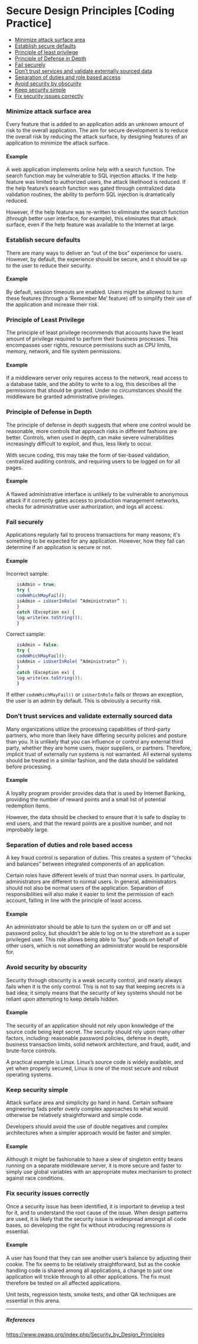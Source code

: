 # Secure Design Principles [Coding Practice]

- [Minimize attack surface area](#minimize-attack-surface-area)
- [Establish secure defaults](#establish-secure-defaults)
- [Principle of least privilege](#principle-of-least-privilege)
- [Principle of Defense in Depth](#principle-of-defense-in-depth)
- [Fail securely](#fail-securely)
- [Don’t trust services and validate externally sourced data](#dont-trust-services-and-validate-externally-sourced-data)
- [Separation of duties and role based access](#separation-of-duties-and-role-based-access)
- [Avoid security by obscurity](#avoid-security-by-obscurity)
- [Keep security simple](#keep-security-simple)
- [Fix security issues correctly](#fix-security-issues-correctly)

### Minimize attack surface area

Every feature that is added to an application adds an unknown amount of risk to the overall application. The aim for secure development is to reduce the overall risk by reducing the attack surface, by designing features of an application to minimize the attack surface.
#### Example

A web application implements online help with a search function. The search function may be vulnerable to SQL injection attacks. If the help feature was limited to authorized users, the attack likelihood is reduced. If the help feature’s search function was gated through centralized data validation routines, the ability to perform SQL injection is dramatically reduced.

However, if the help feature was re-written to eliminate the search function (through better user interface, for example), this eliminates that attack surface, even if the help feature was available to the Internet at large.
### Establish secure defaults

There are many ways to deliver an “out of the box” experience for users. However, by default, the experience should be secure, and it should be up to the user to reduce their security.
#### Example

By default, session timeouts are enabled. Users might be allowed to turn these features (through a ‘Remember Me’ feature) off to simplify their use of the application and increase their risk.
### Principle of Least Privilege

The principle of least privilege recommends that accounts have the least amount of privilege required to perform their business processes. This encompasses user rights, resource permissions such as CPU limits, memory, network, and file system permissions.
#### Example

If a middleware server only requires access to the network, read access to a database table, and the ability to write to a log, this describes all the permissions that should be granted. Under no circumstances should the middleware be granted administrative privileges.
### Principle of Defense in Depth

The principle of defense in depth suggests that where one control would be reasonable, more controls that approach risks in different fashions are better. Controls, when used in depth, can make severe vulnerabilities increasingly difficult to exploit, and thus, less likely to occur.

With secure coding, this may take the form of tier-based validation, centralized auditing controls, and requiring users to be logged on for all pages.
#### Example

A flawed administrative interface is unlikely to be vulnerable to anonymous attack if it correctly gates access to production management networks, checks for administrative user authorization, and logs all access.
### Fail securely

Applications regularly fail to process transactions for many reasons; it's something to be expected for any application. However, how they fail can determine if an application is secure or not.
#### Example

Incorrect sample:
```javascript
    isAdmin = true;
    try {
    codeWhichMayFail();
    isAdmin = isUserInRole( “Administrator” );
    }
    catch (Exception ex) {
    log.write(ex.toString());
    }
```
 
Correct sample:
```javascript
    isAdmin = false;
    try {
    codeWhichMayFail();
    isAdmin = isUserInRole( “Administrator” );
    }
    catch (Exception ex) {
    log.write(ex.toString());
    }
```

If either `codeWhichMayFail()` or `isUserInRole` fails or throws an exception, the user is an admin by default. This is obviously a security risk.
### Don’t trust services and validate externally sourced data

Many organizations utilize the processing capabilities of third-party partners, who more than likely have differing security policies and posture than you. It is unlikely that you can influence or control any external third party, whether they are home users, major suppliers, or partners. Therefore, implicit trust of externally run systems is not warranted. All external systems should be treated in a similar fashion, and the data should be validated before processing.
#### Example

A loyalty program provider provides data that is used by Internet Banking, providing the number of reward points and a small list of potential redemption items.

However, the data should be checked to ensure that it is safe to display to end users, and that the reward points are a positive number, and not improbably large.
### Separation of duties and role based access

A key fraud control is separation of duties. This creates a system of “checks and balances” between integrated components of an application.

Certain roles have different levels of trust than normal users. In particular, administrators are different to normal users. In general, administrators should not also be normal users of the application. Separation of responsibilities will also make it easier to limit the permission of each account, falling in line with the principle of least access.
#### Example

An administrator should be able to turn the system on or off and set password policy, but shouldn’t be able to log on to the storefront as a super privileged user. This role allows being able to “buy” goods on behalf of other users, which is not something an administrator would be responsible for.
### Avoid security by obscurity

Security through obscurity is a weak security control, and nearly always fails when it is the only control. This is not to say that keeping secrets is a bad idea; it simply means that the security of key systems should not be reliant upon attempting to keep details hidden.
#### Example

The security of an application should not rely upon knowledge of the source code being kept secret. The security should rely upon many other factors, including: reasonable password policies, defense in depth, business transaction limits, solid network architecture, and fraud, audit, and brute-force controls.

A practical example is Linux. Linux’s source code is widely available, and yet when properly secured, Linux is one of the most secure and robust operating systems.
### Keep security simple

Attack surface area and simplicity go hand in hand. Certain software engineering fads prefer overly complex approaches to what would otherwise be relatively straightforward and simple code.

Developers should avoid the use of double negatives and complex architectures when a simpler approach would be faster and simpler.
#### Example

Although it might be fashionable to have a slew of singleton entity beans running on a separate middleware server, it is more secure and faster to simply use global variables with an appropriate mutex mechanism to protect against race conditions.
### Fix security issues correctly

Once a security issue has been identified, it is important to develop a test for it, and to understand the root cause of the issue. When design patterns are used, it is likely that the security issue is widespread amongst all code bases, so developing the right fix without introducing regressions is essential.
#### Example

A user has found that they can see another user’s balance by adjusting their cookie. The fix seems to be relatively straightforward, but as the cookie handling code is shared among all applications, a change to just one application will trickle through to all other applications. The fix must therefore be tested on all affected applications.

Unit tests, regression tests, smoke tests, and other QA techniques are essential in this arena.
 
---
##### References

https://www.owasp.org/index.php/Security_by_Design_Principles
